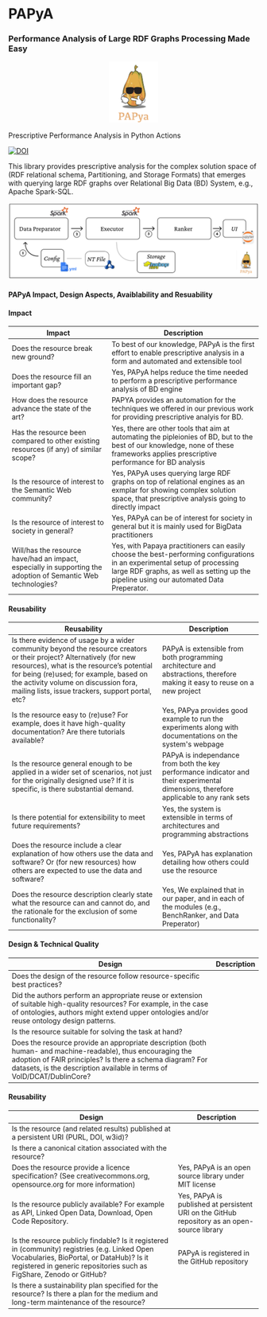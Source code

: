 # PAPyA
### Performance Analysis of Large RDF Graphs Processing Made Easy

<p align="center">
<img src="https://github.com/DataSystemsGroupUT/PAPyA/raw/main/figs/papayalogo.png" width="100"/>
</p>


Prescriptive Performance Analysis in Python Actions 

[![DOI](https://zenodo.org/badge/487547762.svg)](https://zenodo.org/badge/latestdoi/487547762)

This library provides prescriptive analysis for the complex solution space of (RDF relational schema, Partitioning, and Storage Formats) that emerges with querying large RDF graphs over Relational Big Data (BD) System, e.g., Apache Spark-SQL.

<p align="center">
<img src="https://github.com/DataSystemsGroupUT/PAPyA/raw/main/figs/systemArchitecture.png"/>
</p>


#### PAPyA Impact, Design Aspects, Avaiblability and Resuability 

#### Impact

| Impact  | Description |
| ------------- | ------------- |
| Does the resource break new ground? | To best of our knowledge, PAPyA is the first effort to enable prescriptive analysis in a form and automated and extensible tool |
| Does the resource fill an important gap? | Yes, PAPyA helps reduce the time needed to perform a prescriptive performance analysis of BD engine |
|How does the resource advance the state of the art?|PAPYA provides an automation for the techniques we offered in our previous work for providing prescriptive analyis for BD.|
|Has the resource been compared to other existing resources (if any) of similar scope?|Yes, there are other tools that aim at automating the pipleionies of BD, but to the best of our knowledge, none of these frameworks applies prescriptive performance for BD analysis|
|Is the resource of interest to the Semantic Web community?|Yes, PAPyA uses querying large RDF graphs on top of relational engines as an exmplar for showing complex solution space, that prescriptive analysis going to directly impact|
|Is the resource of interest to society in general?|Yes, PAPyA can be of interest for society in general but it is mainly used for BigData practitioners|
|Will/has the resource have/had an impact, especially in supporting the adoption of Semantic Web technologies?|Yes, with Papaya practitioners can easily choose the best-performing configurations in an experimental setup of processing large RDF graphs, as well as setting up the pipeline using our automated Data Preperator.|

#### Reusability

| Reusability  | Description |
| ------------- | ------------- |
|Is there evidence of usage by a wider community beyond the resource creators or their project? Alternatively (for new resources), what is the resource’s potential for being (re)used; for example, based on the activity volume on discussion fora, mailing lists, issue trackers, support portal, etc?|PAPyA is extensible from both programming architecture and abstractions, therefore making it easy to reuse on a new project|
|Is the resource easy to (re)use? For example, does it have high-quality documentation? Are there tutorials available?|Yes, PAPya provides good example to run the experiments along with documentations on the system's webpage|
|Is the resource general enough to be applied in a wider set of scenarios, not just for the originally designed use? If it is specific, is there substantial demand.|PAPyA is independance from both the key performance indicator and their experimental dimensions, therefore applicable to any rank sets|
|Is there potential for extensibility to meet future requirements?|Yes, the system is extensible in terms of architectures and programming abstractions|
|Does the resource include a clear explanation of how others use the data and software? Or (for new resources) how others are expected to use the data and software?|Yes, PAPyA has explanation detailing how others could use the resource|
|Does the resource description clearly state what the resource can and cannot do, and the rationale for the exclusion of some functionality?|Yes, We explained that in our paper, and in each of the modules (e.g., BenchRanker, and Data Preperator)|

#### Design & Technical Quality

| Design  | Description |
| ------------- | ------------- |
|Does the design of the resource follow resource-specific best practices?||
|Did the authors perform an appropriate reuse or extension of suitable high-quality resources? For example, in the case of ontologies, authors might extend upper ontologies and/or reuse ontology design patterns.||
|Is the resource suitable for solving the task at hand?||
|Does the resource provide an appropriate description (both human- and machine-readable), thus encouraging the adoption of FAIR principles? Is there a schema diagram? For datasets, is the description available in terms of VoID/DCAT/DublinCore?||

#### Reusability

| Design  | Description |
| ------------- | ------------- |
|Is the resource (and related results) published at a persistent URI (PURL, DOI, w3id)?||
|Is there a canonical citation associated with the resource?||
|Does the resource provide a licence specification? (See creativecommons.org, opensource.org for more information)|Yes, PAPyA is an open source library under MIT license|
|Is the resource publicly available? For example as API, Linked Open Data, Download, Open Code Repository.|Yes, PAPyA is published at persistent URI on the GitHub repository as an open-source library|
|Is the resource publicly findable? Is it registered in (community) registries (e.g. Linked Open Vocabularies, BioPortal, or DataHub)? Is it registered in generic repositories such as FigShare, Zenodo or GitHub?|PAPyA is registered in the GitHub repository|
|Is there a sustainability plan specified for the resource? Is there a plan for the medium and long-term maintenance of the resource?||
